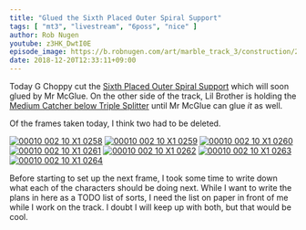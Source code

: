 ```yaml
---
title: "Glued the Sixth Placed Outer Spiral Support"
tags: [ "mt3", "livestream", "6poss", "nice" ]
author: Rob Nugen
youtube: z3HK_DwtI0E
episode_image: https://b.robnugen.com/art/marble_track_3/construction/2018/2018_Dec_20_overview.jpg
date: 2018-12-20T12:33:11+09:00
---
```


Today G Choppy cut the [Sixth Placed Outer Spiral Support](/parts/006p_sixth_placed_outer_spiral_support/) which will soon glued by Mr McGlue.  On the other side of the track, Lil Brother is holding the
[Medium Catcher below Triple Splitter](/p/mcbts) until Mr McGlue can glue *it* as well.

Of the frames taken today, I think two had to be deleted.

[![00010 002 10 X1 0258](//b.robnugen.com/art/marble_track_3/frames/2018/thumbs/00010_002_10_X1_0258.jpg)](//b.robnugen.com/art/marble_track_3/frames/2018/00010_002_10_X1_0258.jpg)
[![00010 002 10 X1 0259](//b.robnugen.com/art/marble_track_3/frames/2018/thumbs/00010_002_10_X1_0259.jpg)](//b.robnugen.com/art/marble_track_3/frames/2018/00010_002_10_X1_0259.jpg)
[![00010 002 10 X1 0260](//b.robnugen.com/art/marble_track_3/frames/2018/thumbs/00010_002_10_X1_0260.jpg)](//b.robnugen.com/art/marble_track_3/frames/2018/00010_002_10_X1_0260.jpg)
[![00010 002 10 X1 0261](//b.robnugen.com/art/marble_track_3/frames/2018/thumbs/00010_002_10_X1_0261.jpg)](//b.robnugen.com/art/marble_track_3/frames/2018/00010_002_10_X1_0261.jpg)
[![00010 002 10 X1 0262](//b.robnugen.com/art/marble_track_3/frames/2018/thumbs/00010_002_10_X1_0262.jpg)](//b.robnugen.com/art/marble_track_3/frames/2018/00010_002_10_X1_0262.jpg)
[![00010 002 10 X1 0263](//b.robnugen.com/art/marble_track_3/frames/2018/thumbs/00010_002_10_X1_0263.jpg)](//b.robnugen.com/art/marble_track_3/frames/2018/00010_002_10_X1_0263.jpg)
[![00010 002 10 X1 0264](//b.robnugen.com/art/marble_track_3/frames/2018/thumbs/00010_002_10_X1_0264.jpg)](//b.robnugen.com/art/marble_track_3/frames/2018/00010_002_10_X1_0264.jpg)

Before starting to set up the next frame, I took some time to write
down what each of the characters should be doing next.  While I want
to write the plans in here as a TODO list of sorts, I need the list on
paper in front of me while I work on the track.  I doubt I will keep
up with both, but that would be cool.

